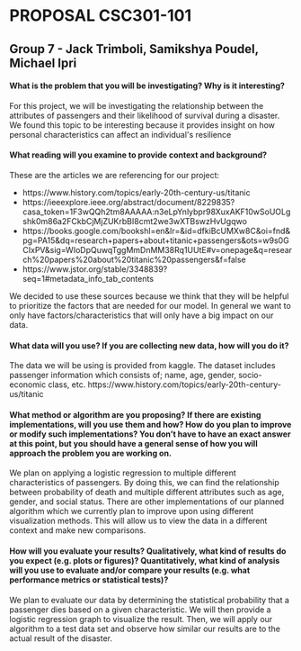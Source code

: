 
<h1>PROPOSAL CSC301-101</h1>

<h2>Group 7 - Jack Trimboli, Samikshya Poudel, Michael Ipri</h2>

<h4>What is the problem that you will be investigating? Why is it interesting?</h4>
<p>
  For this project, we will be investigating the relationship between the attributes of passengers and their likelihood of survival during a disaster. We found this  topic to be interesting because it provides insight on how personal characteristics can affect an individual's resilience
</p>
<h4>What reading will you examine to provide context and background?</h4>
<p>
  These are the articles we are referencing for our project:
  <ul>
    <li>https://www.history.com/topics/early-20th-century-us/titanic  </li>
    <li>https://ieeexplore.ieee.org/abstract/document/8229835?casa_token=1F3wQQh2tm8AAAAA:n3eLpYnlybpr98XuxAKF10wSoUOLgshk0m86a2FCkbCjMjZUKrbBI8cmt2we3wXTBswzHvUgqwo
</li> <li>https://books.google.com/bookshl=en&lr=&id=dfkiBcUMXw8C&oi=fnd&pg=PA15&dq=research+papers+about+titanic+passengers&ots=w9s0GCIxPV&sig=WIoDpQuwqTggMmDnMM38Rq1UUtE#v=onepage&q=research%20papers%20about%20titanic%20passengers&f=false
 </li>
    <li>https://www.jstor.org/stable/3348839?seq=1#metadata_info_tab_contents</li>
    </ul>

   We decided to use these sources because we think that they will be helpful to prioritize the factors that are needed for our model. In general we want to only have factors/characteristics that will only have a big impact on our data.
</p>
<h4>What data will you use? If you are collecting new data, how will you do it?</h4>
<p>
   The data we will be using is provided from kaggle. The dataset includes passenger information which consists of; name, age, gender, socio-economic class, etc.
   https://www.history.com/topics/early-20th-century-us/titanic 
</p>
<h4>What method or algorithm are you proposing? If there are existing implementations, will you use them and how? How do you plan to improve or modify such implementations? You don’t have to have an exact answer at this point, but you should have a general sense of how you will approach the problem you are working on.</h4>
<p>
  We plan on applying a logistic regression to multiple different characteristics of passengers. By doing this, we can find the relationship between probability of death and multiple different attributes such as age, gender, and social status. There are other implementations of our planned algorithm which we currently plan to improve upon using different visualization methods. This will allow us to view the data in a different context and make new comparisons.
</p>
<h4>How will you evaluate your results? Qualitatively, what kind of results do you expect (e.g. plots or figures)? Quantitatively, what kind of analysis will you use to evaluate and/or compare your results (e.g. what performance metrics or statistical tests)?</h4>
<p>
  We plan to evaluate our data by determining the statistical probability that a passenger dies based on a given characteristic. We will then provide a logistic regression graph to visualize the result. Then, we will apply our algorithm to a test data set and observe how similar our results are to the actual result of the disaster.
</p>
